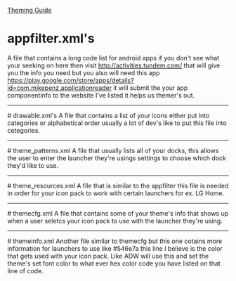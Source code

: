 <a href='https://technologx.github.io/Android-Theming/' target='_blank'>Theming Guide</a>

# appfilter.xml's
A file that contains a long code list for android apps if you don't see what your seeking on here then visit http://activities.tundem.com/ that will give you the info you need but you also will need this app https://play.google.com/store/apps/details?id=com.mikepenz.applicationreader it will submit the your app componentinfo to the website I've listed it helps us themer's out.
<hr>
# drawable.xml's
A file that contains a list of your icons either put into categories or alphabetical order usually a lot of dev's like to put this file into cetegories.
<hr>
# theme_patterns.xml
A file that usually lists all of your docks, this allows the user to enter the launcher they're usings settings to choose which dock they'd like to use.
<hr>
# theme_resources.xml
A file that is similar to the appfilter this file is needed in order for your icon pack to work with certain launchers for ex. LG Home.
<hr>
# themecfg.xml
A file that contains some of your theme's info that shows up when a user seletcs your icon pack to use with the launcher they're using.
<hr>
# themeinfo.xml
Another file similar to themecfg but this one cotains more information for launchers to use like <themePointColor>#546e7a</themePointColor> this line I believe is the color that gets used with your icon pack. Like ADW will use this and set the theme's set font color to what ever hex color code you have listed on that line of code.
